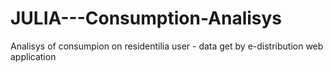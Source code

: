 # JULIA---Consumption-Analisys
 Analisys of consumpion on residentilia user - data get by e-distribution web application 
